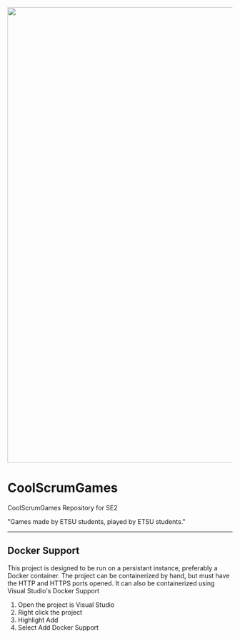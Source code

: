 <p align="center">
  <img src="./CoolScrumGames/wwwroot/images/diamond.png" width="1020">
</p>

# CoolScrumGames
CoolScrumGames Repository for SE2

"Games made by ETSU students, played by ETSU students."

---

## Docker Support

This project is designed to be run on a persistant instance, preferably a Docker container.
The project can be containerized by hand, but must have the HTTP and HTTPS ports opened.
It can also be containerized using Visual Studio's Docker Support

1. Open the project is Visual Studio
2. Right click the project
3. Highlight Add
4. Select Add Docker Support

